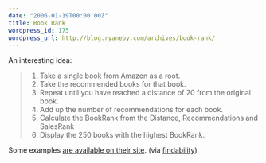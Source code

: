 ```yaml
---
date: "2006-01-19T00:00:00Z"
title: Book Rank
wordpress_id: 175
wordpress_url: http://blog.ryaneby.com/archives/book-rank/
---
```

An interesting idea:

<blockquote>
<ol>
<li>Take a single book from Amazon as a root. </li>
<li>Take the recommended books for that book.</li>
<li>Repeat until you have reached a distance of 20 from the original book.</li>
<li>Add up the number of recommendations for each book.</li>
<li>Calculate the BookRank from the Distance, Recommendations and SalesRank</li>
<li>Display the 250 books with the highest BookRank.</li>

</ol></blockquote>

Some examples <a href="http://bookrank.net/index.html">are available on their site</a>. (via <a href="http://www.findability.org/archives/000090.php">findability</a>)
